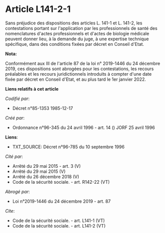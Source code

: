 # Article L141-2-1

Sans préjudice des dispositions des articles L. 141-1 et L. 141-2, les contestations portant sur l'application par les
professionnels de santé des nomenclatures d'actes professionnels et d'actes de biologie médicale peuvent donner lieu, à la
demande du juge, à une expertise technique spécifique, dans des conditions fixées par décret en Conseil d'Etat.

**Nota:**

Conformément aux III de l'article 87 de la loi n° 2019-1446 du 24 décembre 2019, ces dispositions sont abrogées pour les
contestations, les recours préalables et les recours juridictionnels introduits à compter d'une date fixée par décret en
Conseil d'Etat, et au plus tard le 1er janvier 2022.

**Liens relatifs à cet article**

_Codifié par_:

  - Décret n°85-1353 1985-12-17

_Créé par_:

  - Ordonnance n°96-345 du 24 avril 1996 - art. 14 () JORF 25 avril 1996

**Liens**:

  - TXT_SOURCE: Décret n°96-785 du 10 septembre 1996

_Cité par_:

  - Arrêté du 29 mai 2015 - art. 3 (V)
  - Arrêté du 29 mai 2015 (V)
  - Arrêté du 26 décembre 2018 (V)
  - Code de la sécurité sociale. - art. R142-22 (VT)

_Abrogé par_:

  - Loi n°2019-1446 du 24 décembre 2019 - art. 87

_Cite_:

  - Code de la sécurité sociale. - art. L141-1 (VT)
  - Code de la sécurité sociale. - art. L141-2 (VT)
